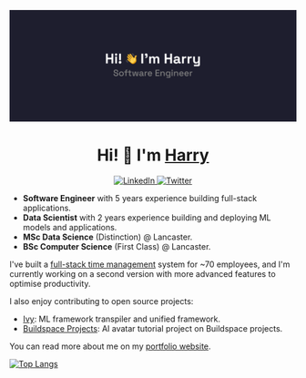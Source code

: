 [![Harry's GitHub Banner](./assets/banner.png)](https://harrybaines.net)

<h1 align="center">Hi! 👋 I'm <a href="https://www.harrybaines.net/">Harry</a></h1>

<p align="center">
  <a href="https://www.linkedin.com/in/harry-baines-400609137/" target="_blank">
    <img alt="LinkedIn" src="https://img.shields.io/badge/linkedin-%230077B5.svg?&style=for-the-badge&logo=linkedin&logoColor=white" />
  </a> 
  <a href="https://twitter.com/harryb0905" target="_blank">
    <img alt="Twitter" src="https://img.shields.io/badge/Twitter-1DA1F2?style=for-the-badge&logo=twitter&logoColor=white" />
  </a>
</p>

- **Software Engineer** with 5 years experience building full-stack applications.
- **Data Scientist** with 2 years experience building and deploying ML models and applications.
- **MSc Data Science** (Distinction) @ Lancaster.
- **BSc Computer Science** (First Class) @ Lancaster.

I've built a [full-stack time management](https://www.ca-tms.com/) system for ~70 employees, and I'm currently working on a second version with more advanced features to optimise productivity.

I also enjoy contributing to open source projects:

- [Ivy](https://github.com/unifyai/ivy): ML framework transpiler and unified framework.
- [Buildspace Projects](https://github.com/buildspace/buildspace-projects): AI avatar tutorial project on Buildspace projects.

You can read more about me on my [portfolio website](https://www.harrybaines.net/).

[![Top Langs](https://github-readme-stats.vercel.app/api/top-langs/?username=harrybaines&layout=compact)](https://github.com/harrybaines/github-readme-stats)

